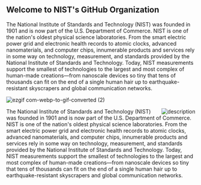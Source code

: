 ## Welcome to NIST's GitHub Organization 
The National Institute of Standards and Technology (NIST) was founded in 1901 and is now part of the U.S. Department of Commerce. NIST is one of the nation's oldest physical science laboratories. From the smart electric power grid and electronic health records to atomic clocks, advanced nanomaterials, and computer chips, innumerable products and services rely in some way on technology, measurement, and standards provided by the National Institute of Standards and Technology. Today, NIST measurements support the smallest of technologies to the largest and most complex of human-made creations—from nanoscale devices so tiny that tens of thousands can fit on the end of a single human hair up to earthquake-resistant skyscrapers and global communication networks.

![ezgif com-webp-to-gif-converted (2)](https://github.com/USNIST/.github/assets/5330387/b15bf78c-103c-4107-bb47-1ab79211e6ef)

<img src="https://github.com/USNIST/.github/assets/5330387/b15bf78c-103c-4107-bb47-1ab79211e6ef" alt="description" style="float:right; margin-left:10px;"/>
<p>The National Institute of Standards and Technology (NIST) was founded in 1901 and is now part of the U.S. Department of Commerce. NIST is one of the nation's oldest physical science laboratories. From the smart electric power grid and electronic health records to atomic clocks, advanced nanomaterials, and computer chips, innumerable products and services rely in some way on technology, measurement, and standards provided by the National Institute of Standards and Technology. Today, NIST measurements support the smallest of technologies to the largest and most complex of human-made creations—from nanoscale devices so tiny that tens of thousands can fit on the end of a single human hair up to earthquake-resistant skyscrapers and global communication networks.</p>
